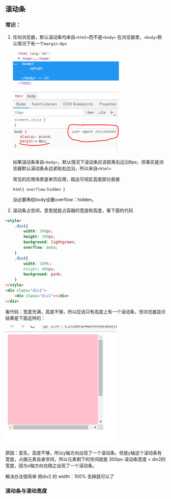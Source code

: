 ## 滚动条

### 常识：
1. 任何浏览器，默认滚动条均来自```<html>```而不是```<body>``` 
	在浏览器里，```<body>```默认情况下有一个`margin:8px`
	
	![body默认margin](https://github.com/LilyLaw/css-learning/blob/master/img/bodydefaultmargin.png?raw=true)
	
	如果滚动条来自`<body>`，默认情况下滚动条应该距离右边沿8px，但事实是浏览器默认滚动条永远紧贴右边沿，所以来自`<html>`
	
	常见的应用场景是单页应用，超出可视区高度部分直接
	``` stylus
	html{ overflow:hidden }
	```
	没必要再给body设置overflow：hidden。

2. 滚动条占空间，意思就是占容器的宽度和高度，看下面的代码
``` html
<style>
	.div1{
		width: 300px;
		height: 300px;
		background: lightgreen;
		overflow: auto;
	}
	.div2{
		width: 100%；
		height: 400px;
		background: pink;
	}
</style>
<div class="div1">
	<div class="div2"></div>
</div>
```

看代码：宽度充满，高度不够，所以应该只有高度上有一个滚动条，但浏览器显示结果是下面这样的：

![滚动条](https://github.com/LilyLaw/css-learning/blob/master/img/滚动条.png?raw=true)

原因：首先，高度不够，所以y轴方向出现了一个滚动条。但是y轴这个滚动条有宽度，占据元素自身空间，所以元素剩下的空间就是 300px-滚动条宽度 < div2的宽度，因为x轴方向也随之出现了一个滚动条。

解决办法很简单 把div2 的 width：100% 去掉就可以了

### 滚动条与滚动高度

